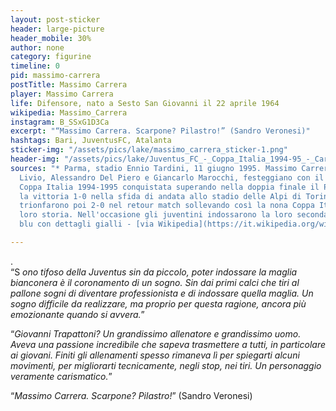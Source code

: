 ```yaml
---
layout: post-sticker
header: large-picture
header_mobile: 30%
author: none
category: figurine
timeline: 0
pid: massimo-carrera
postTitle: Massimo Carrera
player: Massimo Carrera
life: Difensore, nato a Sesto San Giovanni il 22 aprile 1964
wikipedia: Massimo_Carrera
instagram: B_SSxG1D3Ca
excerpt: "“Massimo Carrera. Scarpone? Pilastro!” (Sandro Veronesi)"
hashtags: Bari, JuventusFC, Atalanta
sticker-img: "/assets/pics/lake/massimo_carrera_sticker-1.png"
header-img: "/assets/pics/lake/Juventus_FC_-_Coppa_Italia_1994-95_-_Carrera,_Di_Livio,_Del_Piero,_Marocchi-1.jpg"
sources: "* Parma, stadio Ennio Tardini, 11 giugno 1995. Massimo Carrera, Angelo Di
  Livio, Alessandro Del Piero e Giancarlo Marocchi, festeggiano con il trofeo della
  Coppa Italia 1994-1995 conquistata superando nella doppia finale il Parma; dopo
  la vittoria 1-0 nella sfida di andata allo stadio delle Alpi di Torino, i bianconeri
  trionfarono poi 2-0 nel retour match sollevando così la nona Coppa Italia della
  loro storia. Nell'occasione gli juventini indossarono la loro seconda divisa dell'epoca,
  blu con dettagli gialli - [via Wikipedia](https://it.wikipedia.org/wiki/File:Juventus_FC_-_Coppa_Italia_1994-95_-_Carrera,_Di_Livio,_Del_Piero,_Marocchi.jpg)"

---
```


.  
“S _ono tifoso della Juventus sin da piccolo, poter indossare la maglia bianconera è il coronamento di un sogno. Sin dai primi calci che tiri al pallone sogni di diventare professionista e di indossare quella maglia. Un sogno difficile da realizzare, ma proprio per questa ragione, ancora più emozionante quando si avvera._”


“_Giovanni Trapattoni? Un grandissimo allenatore e grandissimo uomo. Aveva una passione incredibile che sapeva trasmettere a tutti, in particolare ai giovani. Finiti gli allenamenti spesso rimaneva lì per spiegarti alcuni movimenti, per migliorarti tecnicamente, negli stop, nei tiri. Un personaggio veramente carismatico._”

“_Massimo Carrera. Scarpone? Pilastro!_” (Sandro Veronesi)
